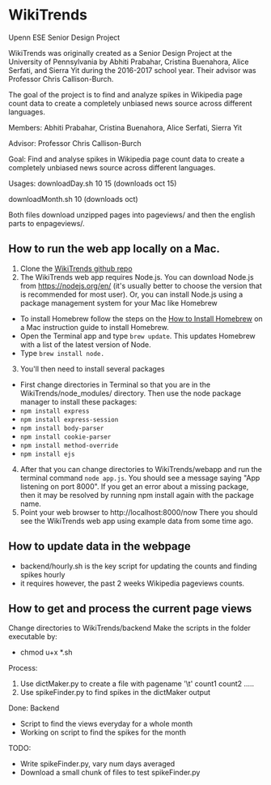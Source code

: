 # WikiTrends

Upenn ESE Senior Design Project

WikiTrends was originally created as a Senior Design Project at the University of Pennsylvania by Abhiti Prabahar, Cristina Buenahora, Alice Serfati, and Sierra Yit during the 2016-2017 school year.  Their advisor was Professor Chris Callison-Burch.

The goal of the project is to find and analyze spikes in Wikipedia page count data to create a completely unbiased news source across different languages.

Members: Abhiti Prabahar, Cristina Buenahora, Alice Serfati, Sierra Yit

Advisor: Professor Chris Callison-Burch

Goal: Find and analyse spikes in Wikipedia page count data to create a completely unbiased news source across different languages.

Usages:
downloadDay.sh 10 15 (downloads oct 15)

downloadMonth.sh 10 (downloads oct)

Both files download unzipped pages into pageviews/ and then the english parts to enpageviews/. 



##  How to run the web app locally on a Mac.

1. Clone the [WikiTrends github repo](https://github.com/cristinabuenahora/WikiTrends)
2. The WikiTrends web app requires Node.js.  You can download Node.js from https://nodejs.org/en/ (it's usually better to choose the version that is recommended for most user). Or, you can install Node.js using a package management system for your Mac like Homebrew
* To install Homebrew follow the steps on the [How to Install Homebrew](https://treehouse.github.io/installation-guides/mac/homebrew) on a Mac instruction guide to install Homebrew.
* Open the Terminal app and type `brew update`. This updates Homebrew with a list of the latest version of Node.
* Type `brew install node.`
3. You'll then need to install several packages
* First change directories in Terminal so that you are in the WikiTrends/node_modules/ directory.  Then use the node package manager to install these packages:
* `npm install express`
* `npm install express-session`
* `npm install body-parser`
* `npm install cookie-parser`
* `npm install method-override`
* `npm install ejs`
4. After that you can change directories to WikiTrends/webapp and run the terminal command `node app.js`.  You should see a message saying "App listening on port 8000".  If you get an error about a missing package, then it may be resolved by running npm install again with the package name.
5. Point your web browser to http://localhost:8000/now  There you should see the WikiTrends web app using example data from some time ago.

## How to update data in the webpage
* backend/hourly.sh is the key script for updating the counts and finding spikes hourly
* it requires however, the past 2 weeks Wikipedia pageviews counts. 

##  How to get and process the current page views


Change directories to WikiTrends/backend Make the scripts in the folder executable by:
* chmod u+x *.sh

Process:
1. Use dictMaker.py to create a file with pagename '\t' count1 count2 ..... 
2. Use spikeFinder.py to find spikes in the dictMaker output

Done:
Backend
- Script to find the views everyday for a whole month
- Working on script to find the spikes for the month

TODO:
* Write spikeFinder.py, vary num days averaged
* Download a small chunk of files to test spikeFinder.py

